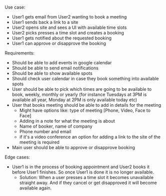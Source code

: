 
Use case:
- User1 gets email from User2 wanting to book a meeting
- User1 sends back a link to a site 
- User2 opens site and sees a UI with available time slots
- User2 picks presses a time slot and creates a booking
- User1 gets notified about the requested booking
- User1 can approve or disapprove the booking

Requirements:
- Should be able to add events in google calendar
- Should be able to send email notifications
- Should be able to show available spots
- Should check user calendar in case they book something into available spots
- User should be able to pick which times are going to be available to book, weekly, monthly or yearly (for instance Tuesdays at 3PM is available all year, Monday at 2PM is only available today etc)
- User that books meeting should be able to add in details for the meeting
    - Might have options like: type of meeting [Phone, Video, Face to Face]
    - Adding in a note for what the meeting is about 
    - Name of booker, name of company
    - Phone number and email
    - if it's a video conference an option for adding a link to the site of the meeting is required
- Main user should be able to approve or disapprove booking 

Edge cases:
- User1 is in the process of booking appointment and User2 books it before User1 finishes. So once User1 is done it is no longer available.
    - Solution: When a user presses a time slot it becomes unavailable straight away. And if they cancel or get disapproved it will become available again.